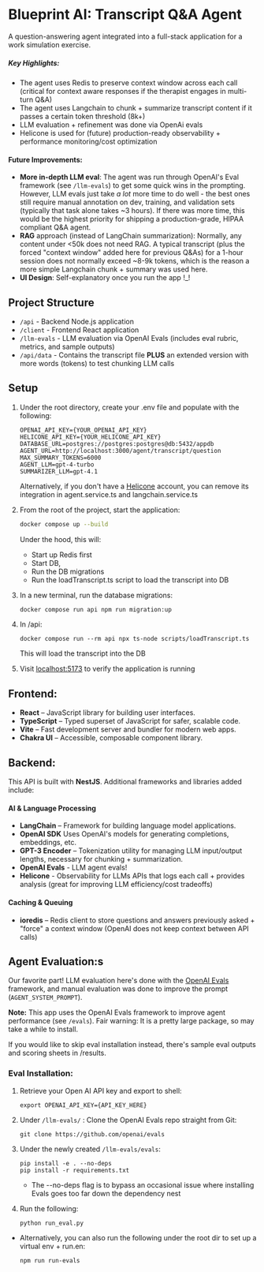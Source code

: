 # Blueprint AI: Transcript Q&A Agent

A question-answering agent integrated into a full-stack application for a work simulation exercise.

##### Key Highlights:

- The agent uses Redis to preserve context window across each call (critical for context aware responses if the therapist engages in multi-turn Q&A)
- The agent uses Langchain to chunk + summarize transcript content if it passes a certain token threshold (8k+)
- LLM evaluation + refinement was done via OpenAi evals
- Helicone is used for (future) production-ready observability + performance monitoring/cost optimization

#### Future Improvements:

- **More in-depth LLM eval**: The agent was run through OpenAI's Eval framework (see `/llm-evals`) to get some quick wins in the prompting. However, LLM evals just take _a lot_ more time to do well - the best ones still require manual annotation on dev, training, and validation sets (typically that task alone takes ~3 hours). If there was more time, this would be the highest priority for shipping a production-grade, HIPAA compliant Q&A agent.
- **RAG** approach (instead of LangChain summarization): Normally, any content under <50k does not need RAG. A typical transcript (plus the forced "context window" added here for previous Q&As) for a 1-hour session does not normally exceed ~8-9k tokens, which is the reason a more simple Langchain chunk + summary was used here.
- **UI Design**: Self-explanatory once you run the app !\_!

## Project Structure

- `/api` - Backend Node.js application
- `/client` - Frontend React application
- `/llm-evals` - LLM evaluation via OpenAI Evals (includes eval rubric, metrics, and sample outputs)
- `/api/data` - Contains the transcript file **PLUS** an extended version with more words (tokens) to test chunking LLM calls

## Setup

1. Under the root directory, create your .env file and populate with the following:

   ```
   OPENAI_API_KEY={YOUR_OPENAI_API_KEY}
   HELICONE_API_KEY={YOUR_HELICONE_API_KEY}
   DATABASE_URL=postgres://postgres:postgres@db:5432/appdb
   AGENT_URL=http://localhost:3000/agent/transcript/question
   MAX_SUMMARY_TOKENS=6000
   AGENT_LLM=gpt-4-turbo
   SUMMARIZER_LLM=gpt-4.1
   ```

   Alternatively, if you don't have a [Helicone](https://us.helicone.ai/prompts) account, you can remove its integration in agent.service.ts and langchain.service.ts

2. From the root of the project, start the application:

   ```bash
   docker compose up --build
   ```

   Under the hood, this will:

   - Start up Redis first
   - Start DB,
   - Run the DB migrations
   - Run the loadTranscript.ts script to load the transcript into DB

3. In a new terminal, run the database migrations:
   ```bash
   docker compose run api npm run migration:up
   ```
4. In /api:

   ```
   docker compose run --rm api npx ts-node scripts/loadTranscript.ts
   ```

   This will load the transcript into the DB

5. Visit [localhost:5173](http://localhost:5173) to verify the application is running

## Frontend:

- **React** – JavaScript library for building user interfaces.
- **TypeScript** – Typed superset of JavaScript for safer, scalable code.
- **Vite** – Fast development server and bundler for modern web apps.
- **Chakra UI** – Accessible, composable component library.

## Backend:

This API is built with **NestJS**. Additional frameworks and libraries added include:

#### AI & Language Processing

- **LangChain** – Framework for building language model applications.
- **OpenAI SDK** Uses OpenAI's models for generating completions, embeddings, etc.
- **GPT-3 Encoder** – Tokenization utility for managing LLM input/output lengths, necessary for chunking + summarization.
- **OpenAI Evals** - LLM agent evals!
- **Helicone** - Observability for LLMs APIs that logs each call + provides analysis (great for improving LLM efficiency/cost tradeoffs)

#### Caching & Queuing

- **ioredis** – Redis client to store questions and answers previously asked + "force" a context window (OpenAI does not keep context between API calls)

## Agent Evaluation:s

Our favorite part! LLM evaluation here's done with the [OpenAI Evals](https://platform.openai.com/docs/guides/evals) framework, and manual evaluation was done to improve the prompt (`AGENT_SYSTEM_PROMPT`).

**Note:** This app uses the OpenAI Evals framework to improve agent performance (see `/evals`). Fair warning: It is a pretty large package, so may take a while to install.

If you would like to skip eval installation instead, there's sample eval outputs and scoring sheets in /results.

### Eval Installation:

1. Retrieve your Open AI API key and export to shell:
   ```
   export OPENAI_API_KEY={API_KEY_HERE}
   ```
2. Under `/llm-evals/` :
   Clone the OpenAI Evals repo straight from Git:
   ```
   git clone https://github.com/openai/evals
   ```
3. Under the newly created `/llm-evals/evals`:

   ```
   pip install -e . --no-deps
   pip install -r requirements.txt
   ```

   - The --no-deps flag is to bypass an occasional issue where installing Evals goes too far down the dependency nest

4. Run the following:

   ```
   python run_eval.py
   ```

- Alternatively, you can also run the following under the root dir to set up a virtual env + run.en:
  ```
  npm run run-evals
  ```
